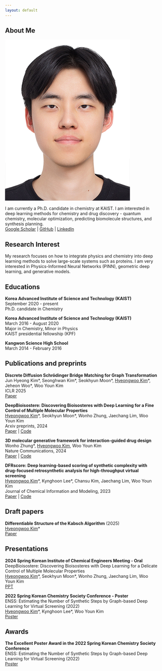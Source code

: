 ```yaml
---
layout: default
---
```


## About Me

<img class="profile-picture" src="static/images/profile.jpg">

I am currently a Ph.D. candidate in chemistry at KAIST.
I am interested in deep learning methods for chemistry and drug discovery - quantum chemistry, molecular optimization, predicting biomolecule structures, and synthesis planning.<br>
[Google Scholar](https://scholar.google.com/citations?view_op=list_works&hl=ko&hl=ko&user=YpiY1q8AAAAJ) | [GitHub](https://github.com/Hwoo-Kim) | [LinkedIn](https://www.linkedin.com/in/hyeongwoo-kim-784bb2291/)

## Research Interest

My research focuses on how to integrate physics and chemistry into deep learning methods to solve large-scale systems such as proteins.
I am very interested in Physics-Informed Neural Networks (PINN), geometric deep learning, and generative models.


## Educations
<!-- KAIST - Ph.D. -->
**Korea Advanced Institute of Science and Technology (KAIST)**<br>
September 2020 - present<br>
Ph.D. candidate in Chemistry<br>

<!-- KAIST - chemistry-->
**Korea Advanced Institute of Science and Technology (KAIST)**<br>
March 2016 - August 2020<br>
Major in Chemistry, Minor in Physics<br>
KAIST presidential fellowship (KPF)

<!-- Kangwon science highschool -->
**Kangwon Science High School**<br>
March 2014 - February 2016

## Publications and preprints
<!-- DDSBM -->
**Discrete Diffusion Schrödinger Bridge Matching for Graph Transformation**<br>
Jun Hyeong Kim\*, Seonghwan Kim\*, Seokhyun Moon\*, <u>Hyeongwoo Kim</u>\*, Jeheon Woo\*, Woo Youn Kim<br>
ICLR 2025<br>
[Paper](https://openreview.net/forum?id=tQyh0gnfqW)

<!-- DeepBioisostere -->
**DeepBioisostere: Discovering Bioisosteres with Deep Learning for a Fine Control of Multiple Molecular Properties**<br>
<u>Hyeongwoo Kim</u>\*, Seokhyun Moon\*, Wonho Zhung, Jaechang Lim, Woo Youn Kim<br>
Arxiv preprints, 2024<br>
[Paper](https://arxiv.org/abs/2403.02706) | [Code](https://github.com/Hwoo-Kim/DeepBioisostere)

<!-- DeepICL -->
**3D molecular generative framework for interaction-guided drug design**<br>
Wonho Zhung\*, <u>Hyeongwoo Kim</u>, Woo Youn Kim<br>
Nature Communications, 2024<br>
[Paper](https://www.nature.com/articles/s41467-024-47011-2) | [Code](https://github.com/ACE-KAIST/DeepICL)

<!-- DFRscore -->
**DFRscore: Deep learning-based scoring of synthetic complexity with drug-focused retrosynthetic analysis for high-throughput virtual screening**<br>
<u>Hyeongwoo Kim</u>\*, Kynghoon Lee\*, Chansu Kim, Jaechang Lim, Woo Youn Kim<br>
Journal of Chemical Information and Modeling, 2023<br>
[Paper](https://pubs.acs.org/doi/abs/10.1021/acs.jcim.3c01134) | [Code](https://github.com/Hwoo-Kim/DFRscore)

## Draft papers
<!-- Differentiable structure of Kabsch -->
**Differentiable Structure of the Kabsch Algorithm** (2025)<br>
<u>Hyeongwoo Kim</u>\*<br>
[Paper](files/Differentiable_Structure_of_the_Kabsch_Algorithm.pdf)

## Presentations
<!-- 2024 spring KIChe -->
**2024 Spring Korean Institute of Chemical Engineers Meeting - Oral**<br>
DeepBioisostere: Discovering Bioisosteres with Deep Learning for a Delicate Control of Multiple Molecular Properties<br>
<u>Hyeongwoo Kim</u>\*, Seokhyun Moon\*, Wonho Zhung, Jaechang Lim, Woo Youn Kim<br>
[PPT](files/2024_spring_KIChe_DeepBioisostere.pdf)

<!-- 2022 spring KCS -->
**2022 Spring Korean Chemistry Society Conference - Poster**<br>
ENSS: Estimating the Number of Synthetic Steps by Graph-based Deep Learning for Virtual Screening (2022)<br>
<u>Hyeongwoo Kim</u>\*, Kynghoon Lee\*, Woo Youn Kim<br>
[Poster](files/2022_spring_KSC_ENSS.pdf)

## Awards
<!-- 2022 spring KCS -->
**The Excellent Poster Award in the 2022 Spring Korean Chemistry Society Conference**<br>
ENSS: Estimating the Number of Synthetic Steps by Graph-based Deep Learning for Virtual Screening (2022)<br>
[Poster](files/2022_spring_KSC_ENSS.pdf)

<!--
Year | Award | Category
-----|-------|--------
2014 | Emmy  | Won Outstanding Lead Actor in a miniseries or a movie
-->